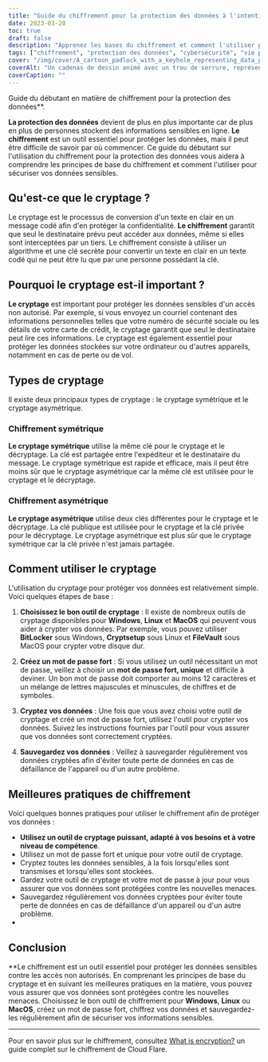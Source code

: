 ```yaml
---
title: "Guide du chiffrement pour la protection des données à l'intention des débutants"
date: 2023-03-20
toc: true
draft: false
description: "Apprenez les bases du chiffrement et comment l'utiliser pour sécuriser vos données sensibles grâce à ce guide du chiffrement destiné aux débutants."
tags: ["chiffrement", "protection des données", "cybersécurité", "vie privée", "technologie", "sécurité en ligne", "chiffrement symétrique", "chiffrement asymétrique", "sécurité", "internet privacy", "cryptographie", "messagerie cryptée", "sécurité numérique", "confidentialité des données", "données cryptées", "logiciel de cryptage", "cryptage des données", "sécurité informatique", "sécurité des réseaux", "protection par mot de passe"]
cover: "/img/cover/A_cartoon_padlock_with_a_keyhole_representing_data_protection.png"
coverAlt: "Un cadenas de dessin animé avec un trou de serrure, représentant la protection des données par le cryptage."
coverCaption: ""
---
```

 Guide du débutant en matière de chiffrement pour la protection des données**.

**La protection des données** devient de plus en plus importante car de plus en plus de personnes stockent des informations sensibles en ligne. **Le chiffrement** est un outil essentiel pour protéger les données, mais il peut être difficile de savoir par où commencer. Ce guide du débutant sur l'utilisation du chiffrement pour la protection des données vous aidera à comprendre les principes de base du chiffrement et comment l'utiliser pour sécuriser vos données sensibles.

## Qu'est-ce que le cryptage ?

Le cryptage est le processus de conversion d'un texte en clair en un message codé afin d'en protéger la confidentialité. **Le chiffrement** garantit que seul le destinataire prévu peut accéder aux données, même si elles sont interceptées par un tiers. Le chiffrement consiste à utiliser un algorithme et une clé secrète pour convertir un texte en clair en un texte codé qui ne peut être lu que par une personne possédant la clé.

## Pourquoi le cryptage est-il important ?

**Le cryptage** est important pour protéger les données sensibles d'un accès non autorisé. Par exemple, si vous envoyez un courriel contenant des informations personnelles telles que votre numéro de sécurité sociale ou les détails de votre carte de crédit, le cryptage garantit que seul le destinataire peut lire ces informations. Le cryptage est également essentiel pour protéger les données stockées sur votre ordinateur ou d'autres appareils, notamment en cas de perte ou de vol.

## Types de cryptage

Il existe deux principaux types de cryptage : le cryptage symétrique et le cryptage asymétrique.

### Chiffrement symétrique

**Le cryptage symétrique** utilise la même clé pour le cryptage et le décryptage. La clé est partagée entre l'expéditeur et le destinataire du message. Le cryptage symétrique est rapide et efficace, mais il peut être moins sûr que le cryptage asymétrique car la même clé est utilisée pour le cryptage et le décryptage.

### Chiffrement asymétrique

**Le cryptage asymétrique** utilise deux clés différentes pour le cryptage et le décryptage. La clé publique est utilisée pour le cryptage et la clé privée pour le décryptage. Le cryptage asymétrique est plus sûr que le cryptage symétrique car la clé privée n'est jamais partagée.

## Comment utiliser le cryptage

L'utilisation du cryptage pour protéger vos données est relativement simple. Voici quelques étapes de base :

1. **Choisissez le bon outil de cryptage** : Il existe de nombreux outils de cryptage disponibles pour **Windows**, **Linux** et **MacOS** qui peuvent vous aider à crypter vos données. Par exemple, vous pouvez utiliser **BitLocker** sous Windows, **Cryptsetup** sous Linux et **FileVault** sous MacOS pour crypter votre disque dur.

2. **Créez un mot de passe fort** : Si vous utilisez un outil nécessitant un mot de passe, veillez à choisir un **mot de passe fort, unique** et difficile à deviner. Un bon mot de passe doit comporter au moins 12 caractères et un mélange de lettres majuscules et minuscules, de chiffres et de symboles.

3. **Cryptez vos données** : Une fois que vous avez choisi votre outil de cryptage et créé un mot de passe fort, utilisez l'outil pour crypter vos données. Suivez les instructions fournies par l'outil pour vous assurer que vos données sont correctement cryptées.

4. **Sauvegardez vos données** : Veillez à sauvegarder régulièrement vos données cryptées afin d'éviter toute perte de données en cas de défaillance de l'appareil ou d'un autre problème.

## Meilleures pratiques de chiffrement

Voici quelques bonnes pratiques pour utiliser le chiffrement afin de protéger vos données :

- **Utilisez un outil de cryptage puissant, adapté à vos besoins et à votre niveau de compétence**.
- Utilisez un mot de passe fort et unique pour votre outil de cryptage.
- Cryptez toutes les données sensibles, à la fois lorsqu'elles sont transmises et lorsqu'elles sont stockées.
- Gardez votre outil de cryptage et votre mot de passe à jour pour vous assurer que vos données sont protégées contre les nouvelles menaces.
- Sauvegardez régulièrement vos données cryptées pour éviter toute perte de données en cas de défaillance d'un appareil ou d'un autre problème.
-
## Conclusion

**Le chiffrement est un outil essentiel pour protéger les données sensibles contre les accès non autorisés. En comprenant les principes de base du cryptage et en suivant les meilleures pratiques en la matière, vous pouvez vous assurer que vos données sont protégées contre les nouvelles menaces. Choisissez le bon outil de chiffrement pour **Windows**, **Linux** ou **MacOS**, créez un mot de passe fort, chiffrez vos données et sauvegardez-les régulièrement afin de sécuriser vos informations sensibles.

______

Pour en savoir plus sur le chiffrement, consultez [What is encryption?](https://www.cloudflare.com/learning/ssl/what-is-encryption/) un guide complet sur le chiffrement de Cloud Flare.
